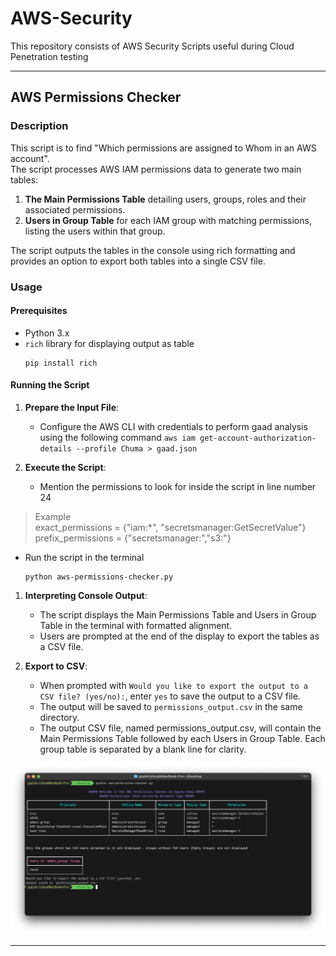 # AWS-Security
This repository consists of AWS Security Scripts useful during Cloud Penetration testing

---

## AWS Permissions Checker

### Description

This script is to find "Which permissions are assigned to Whom in an AWS account".  
The script processes AWS IAM permissions data to generate two main tables:

1. **The Main Permissions Table** detailing users, groups, roles and their associated permissions.
1. **Users in Group Table** for each IAM group with matching permissions, listing the users within that group.  

The script outputs the tables in the console using rich formatting and provides an option to export both tables into a single CSV file.

### Usage

#### Prerequisites
- Python 3.x
- `rich` library for displaying output as table  
  ```
  pip install rich
  ```

#### Running the Script

1. **Prepare the Input File**:
	- Configure the AWS CLI with credentials to perform gaad analysis using the following command
	``` aws iam get-account-authorization-details --profile Chuma > gaad.json ```

2. **Execute the Script**:

	- Mention the permissions to look for inside the script in line number 24
> Example  
> exact_permissions = {"iam:*", "secretsmanager:GetSecretValue"}    
> prefix_permissions = {"secretsmanager:","s3:"}


   - Run the script in the terminal  
     ```
     python aws-permissions-checker.py
     ```

1. **Interpreting Console Output**:
   - The script displays the Main Permissions Table and Users in Group Table in the terminal with formatted alignment.
   - Users are prompted at the end of the display to export the tables as a CSV file.

4. **Export to CSV**:
   - When prompted with `Would you like to export the output to a CSV file? (yes/no):`, enter `yes` to save the output to a CSV file.
   - The output will be saved to `permissions_output.csv` in the same directory.
	- The output CSV file, named permissions_output.csv, will contain the Main Permissions Table followed by each Users in Group Table. Each group table is separated by a blank line for clarity.

![](sc.png)

---
